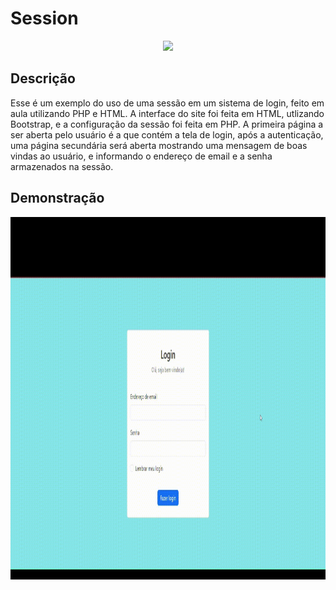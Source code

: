 # Session

<div align="center">
<img src="[TelaLogin.png](https://github.com/stxrkwas/Cookies/blob/745b5c3839fa01d26fe39e998633f0dd146ed714/TelaLogin.png)" width="300">
</div>

## Descrição
Esse é um exemplo do uso de uma sessão em um sistema de login, feito em aula utilizando PHP e HTML. A interface do site foi feita em HTML, utlizando Bootstrap, e a configuração da sessão foi feita em PHP.
A primeira página a ser aberta pelo usuário é a que contém a tela de login, após a autenticação, uma página secundária será aberta mostrando uma mensagem de boas vindas ao usuário, e informando o endereço de email e a senha armazenados na sessão. 

## Demonstração
<div align="center">
    <img src="https://github.com/stxrkwas/Cookies/blob/d85d8b2947af06be694d16f7dd11d899f99b2af5/Tela-de-Login-com-Cookies.gif" alt="Demonstração" width="1280" height="580">
</div>
